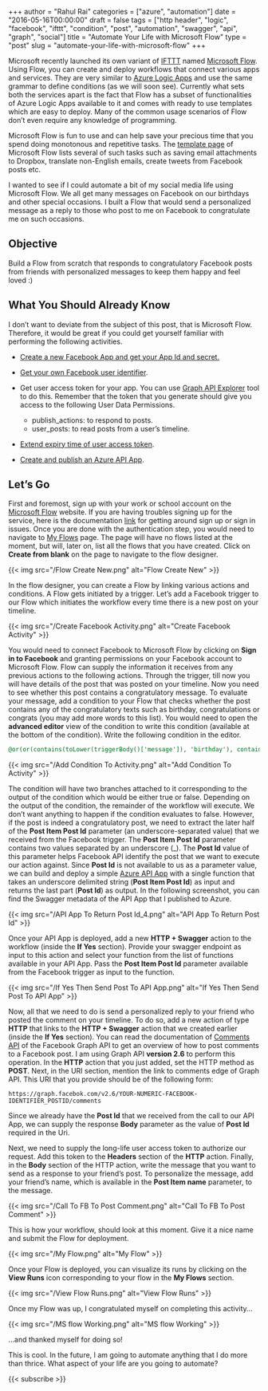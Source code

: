 ﻿+++
author = "Rahul Rai"
categories = ["azure", "automation"]
date = "2016-05-16T00:00:00"
draft = false
tags = ["http header", "logic", "facebook", "ifttt", "condition", "post", "automation", "swagger", "api", "graph", "social"]
title = "Automate Your Life with Microsoft Flow"
type = "post"
slug = "automate-your-life-with-microsoft-flow"
+++

Microsoft recently launched its own variant of [IFTTT](https://ifttt.com/) named [Microsoft Flow](https://flow.microsoft.com). Using Flow, you can create and deploy workflows that connect various apps and services. They are very similar to [Azure Logic Apps](/post/adding-business-logic-to-azure-logic-app-with-azure-api-app) and use the same grammar to define conditions (as we will soon see). Currently what sets both the services apart is the fact that Flow has a subset of functionalities of Azure Logic Apps available to it and comes with ready to use templates which are easy to deploy. Many of the common usage scenarios of Flow don’t even require any knowledge of programming.

Microsoft Flow is fun to use and can help save your precious time that you spend doing monotonous and repetitive tasks. The [template page](https://flow.microsoft.com/en-us/templates/) of Microsoft Flow lists several of such tasks such as saving email attachments to Dropbox, translate non-English emails, create tweets from Facebook posts etc.

I wanted to see if I could automate a bit of my social media life using Microsoft Flow. We all get many messages on Facebook on our birthdays and other special occasions. I built a Flow that would send a personalized message as a reply to those who post to me on Facebook to congratulate me on such occasions.

## Objective

Build a Flow from scratch that responds to congratulatory Facebook posts from friends with personalized messages to keep them happy and feel loved :)

## What You Should Already Know

I don’t want to deviate from the subject of this post, that is Microsoft Flow. Therefore, it would be great if you could get yourself familiar with performing the following activities.

- [Create a new Facebook App and get your App Id and secret.](https://developers.facebook.com/docs/apps/register)
- [Get your own Facebook user identifier](http://findmyfbid.com/).
- Get user access token for your app. You can use [Graph API Explorer](https://developers.facebook.com/tools/explorer/) tool to do this. Remember that the token that you generate should give you access to the following User Data Permissions.

  - publish_actions: to respond to posts.
  - user_posts: to read posts from a user’s timeline.

- [Extend expiry time of user access token](https://developers.facebook.com/docs/facebook-login/access-tokens/expiration-and-extension).
- [Create and publish an Azure API App](https://azure.microsoft.com/en-us/documentation/articles/app-service-api-dotnet-get-started/).

## Let’s Go

First and foremost, sign up with your work or school account on the [Microsoft Flow](https://flow.microsoft.com/) website. If you are having troubles signing up for the service, here is the documentation [link](https://flow.microsoft.com/en-us/documentation/sign-up-sign-in/) for getting around sign up or sign in issues. Once you are done with the authentication step, you would need to navigate to [My Flows](https://flow.microsoft.com/manage/flows) page. The page will have no flows listed at the moment, but will, later on, list all the flows that you have created. Click on **Create from blank** on the page to navigate to the flow designer.

{{< img src="/Flow Create New.png" alt="Flow Create New" >}}

In the flow designer, you can create a Flow by linking various actions and conditions. A Flow gets initiated by a trigger. Let’s add a Facebook trigger to our Flow which initiates the workflow every time there is a new post on your timeline.

{{< img src="/Create Facebook Activity.png" alt="Create Facebook Activity" >}}

You would need to connect Facebook to Microsoft Flow by clicking on **Sign in to Facebook** and granting permissions on your Facebook account to Microsoft Flow. Flow can supply the information it receives from any previous actions to the following actions. Through the trigger, till now you will have details of the post that was posted on your timeline. Now you need to see whether this post contains a congratulatory message. To evaluate your message, add a condition to your Flow that checks whether the post contains any of the congratulatory texts such as birthday, congratulations or congrats (you may add more words to this list). You would need to open the **advanced editor** view of the condition to write this condition (available at the bottom of the condition). Write the following condition in the editor.

```SQL
@or(or(contains(toLower(triggerBody()['message']), 'birthday'), contains(toLower(triggerBody()['message']), 'congratulations')), contains(toLower(triggerBody()['message']), 'congrats'))
```

{{< img src="/Add Condition To Activity.png" alt="Add Condition To Activity" >}}

The condition will have two branches attached to it corresponding to the output of the condition which would be either true or false. Depending on the output of the condition, the remainder of the workflow will execute. We don’t want anything to happen if the condition evaluates to false. However, if the post is indeed a congratulatory post, we need to extract the later half of the **Post Item Post Id** parameter (an underscore-separated value) that we received from the Facebook trigger. The **Post Item Post Id** parameter contains two values separated by an underscore (\_). The **Post Id** value of this parameter helps Facebook API identify the post that we want to execute our action against. Since **Post Id** is not available to us as a parameter value, we can build and deploy a simple [Azure API App](https://azure.microsoft.com/en-us/documentation/articles/app-service-api-dotnet-get-started/) with a single function that takes an underscore delimited string (**Post Item Post Id**) as input and returns the last part (**Post Id**) as output. In the following screenshot, you can find the Swagger metadata of the API App that I published to Azure.

{{< img src="/API App To Return Post Id_4.png" alt="API App To Return Post Id" >}}

Once your API App is deployed, add a new **HTTP + Swagger** action to the workflow (inside the **If Yes** section). Provide your swagger endpoint as input to this action and select your function from the list of functions available in your API App. Pass the **Post Item Post Id** parameter available from the Facebook trigger as input to the function.

{{< img src="/If Yes Then Send Post To API App.png" alt="If Yes Then Send Post To API App" >}}

Now, all that we need to do is send a personalized reply to your friend who posted the comment on your timeline. To do so, add a new action of type **HTTP** that links to the **HTTP + Swagger** action that we created earlier (inside the **If Yes** section). You can read the documentation of [Comments API](https://developers.facebook.com/docs/graph-api/reference/v2.6/object/comments/) of the Facebook Graph API to get an overview of how to post comments to a Facebook post. I am using Graph API **version 2.6** to perform this operation. In the **HTTP** action that you just added, set the HTTP method as **POST**. Next, in the URI section, mention the link to comments edge of Graph API. This URI that you provide should be of the following form:

`https://graph.facebok.com/v2.6/YOUR-NUMERIC-FACEBOOK-IDENTIFIER_POSTID/comments`

Since we already have the **Post Id** that we received from the call to our API App, we can supply the response **Body** parameter as the value of **Post Id** required in the Uri.

Next, we need to supply the long-life user access token to authorize our request. Add this token to the **Headers** section of the **HTTP** action. Finally, in the **Body** section of the HTTP action, write the message that you want to send as a response to your friend’s post. To personalize the message, add your friend’s name, which is available in the **Post Item name** parameter, to the message.

{{< img src="/Call To FB To Post Comment.png" alt="Call To FB To Post Comment" >}}

This is how your workflow, should look at this moment. Give it a nice name and submit the Flow for deployment.

{{< img src="/My Flow.png" alt="My Flow" >}}

Once your Flow is deployed, you can visualize its runs by clicking on the **View Runs** icon corresponding to your flow in the **My Flows** section.

{{< img src="/View Flow Runs.png" alt="View Flow Runs" >}}

Once my Flow was up, I congratulated myself on completing this activity…

{{< img src="/MS flow Working.png" alt="MS flow Working" >}}

…and thanked myself for doing so!

This is cool. In the future, I am going to automate anything that I do more than thrice. What aspect of your life are you going to automate?

{{< subscribe >}}
